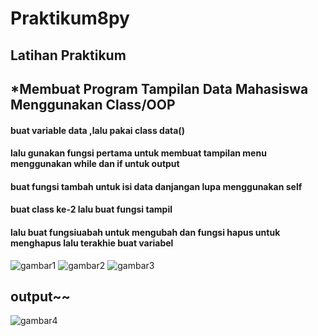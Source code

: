 # Praktikum8py
## Latihan Praktikum
## *Membuat Program Tampilan Data Mahasiswa Menggunakan Class/OOP
#### buat variable data ,lalu pakai class data()  
####  lalu gunakan fungsi pertama untuk membuat tampilan menu menggunakan while dan if untuk output
####  buat fungsi tambah untuk isi data danjangan lupa menggunakan self
####  buat class ke-2 lalu buat fungsi tampil
####  lalu buat fungsiuabah untuk mengubah dan fungsi hapus untuk menghapus lalu terakhie buat variabel
![gambar1](https://user-images.githubusercontent.com/115950790/206945932-50077543-51b5-4950-8788-690226e14a65.png)
![gambar2](https://user-images.githubusercontent.com/115950790/206945944-47c7cbcf-1108-49fa-aacc-e3f4ff23d40c.png)
![gambar3](https://user-images.githubusercontent.com/115950790/206945962-0966787e-a347-4c57-af4d-eefa80142766.png)
## output~~
![gambar4](https://user-images.githubusercontent.com/115950790/206946488-5f314576-b98a-4420-9d97-92d88b542d0c.png)
